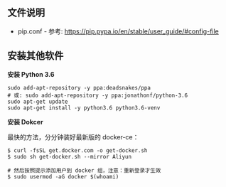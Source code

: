 ## 文件说明

* pip.conf - 参考: https://pip.pypa.io/en/stable/user_guide/#config-file

## 安装其他软件

**安装 Python 3.6**

```
sudo add-apt-repository -y ppa:deadsnakes/ppa
# 或: sudo add-apt-repository -y ppa:jonathonf/python-3.6
sudo apt-get update
sudo apt-get install -y python3.6 python3.6-venv
```

**安装 Dokcer**

最快的方法，分分钟装好最新版的 docker-ce：

```
$ curl -fsSL get.docker.com -o get-docker.sh
$ sudo sh get-docker.sh --mirror Aliyun

# 然后按照提示添加用户到 docker 组，注意：重新登录才生效
$ sudo usermod -aG docker $(whoami)
```
